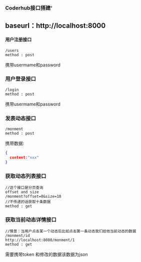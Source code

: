 ### Coderhub接口搭建‘

## baseurl：http://localhost:8000

#### 用户注册接口

```http
/users
method : post
```

携带usermame和password 

### 用户登录接口

```http
/login
method : post
```

携带usermame和password 

### 发表动态接口

```http
/monment
method : post
```

携带数据:

```json
{
  content:"xxx"   
}
```

### 获取动态列表接口

```http
//这个接口是分页查询
offset and size
/monment?offset=0&size=10
//不传递的话获取十条数据
method : get
```

### 获取当前动态详情接口

```http
//情景：当用户点击某一个动态后比如点击第一条动态我们给他当前动态的数据
/monment/id
http://localhost:8080/monment/1
method : get
```

需要携带token 和修改的数据该数据为json


